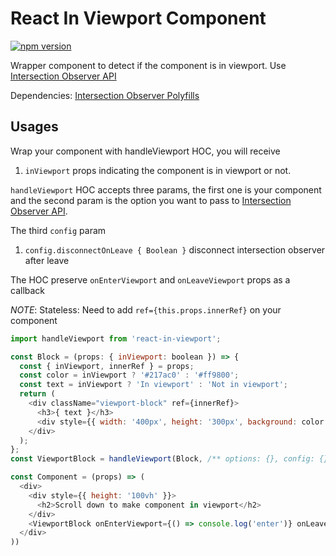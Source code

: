 # React In Viewport Component
[![npm version](https://badge.fury.io/js/react-aspect-ratio.svg)](http://badge.fury.io/js/react-in-viewport)

Wrapper component to detect if the component is in viewport.
Use [Intersection Observer API](https://developer.mozilla.org/en-US/docs/Web/API/Intersection_Observer_API)

Dependencies: [Intersection Observer Polyfills](https://www.npmjs.com/package/intersection-observer)

## Usages

Wrap your component with handleViewport HOC, you will receive
1. `inViewport` props indicating the component is in viewport or not.

`handleViewport` HOC accepts three params, the first one is your component and the second param is the option you want to pass to [Intersection Observer API](https://developer.mozilla.org/en-US/docs/Web/API/Intersection_Observer_API).

The third `config` param
1. `config.disconnectOnLeave { Boolean }` disconnect intersection observer after leave

The HOC preserve `onEnterViewport` and `onLeaveViewport` props as a callback

*NOTE*: Stateless: Need to add `ref={this.props.innerRef}` on your component

```javascript
import handleViewport from 'react-in-viewport';

const Block = (props: { inViewport: boolean }) => {
  const { inViewport, innerRef } = props;
  const color = inViewport ? '#217ac0' : '#ff9800';
  const text = inViewport ? 'In viewport' : 'Not in viewport';
  return (
    <div className="viewport-block" ref={innerRef}>
      <h3>{ text }</h3>
      <div style={{ width: '400px', height: '300px', background: color }} />
    </div>
  );
};
const ViewportBlock = handleViewport(Block, /** options: {}, config: {} **/);

const Component = (props) => (
  <div>
    <div style={{ height: '100vh' }}>
      <h2>Scroll down to make component in viewport</h2>
    </div>
    <ViewportBlock onEnterViewport={() => console.log('enter')} onLeaveViewport={() => console.log('leave')} />
  </div>
))
```
